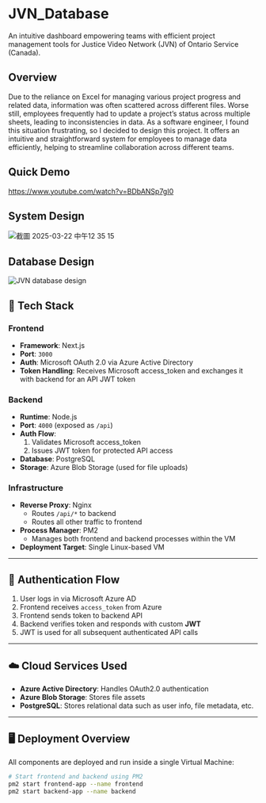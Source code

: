 # JVN_Database
An intuitive dashboard empowering teams with efficient project management tools for Justice Video Network (JVN) of Ontario Service (Canada).

## Overview
Due to the reliance on Excel for managing various project progress and related data, information was often scattered across different files. Worse still, employees frequently had to update a project’s status across multiple sheets, leading to inconsistencies in data. As a software engineer, I found this situation frustrating, so I decided to design this project. It offers an intuitive and straightforward system for employees to manage data efficiently, helping to streamline collaboration across different teams.

## Quick Demo
https://www.youtube.com/watch?v=BDbANSp7gI0

## System Design
![截圖 2025-03-22 中午12 35 15](https://github.com/user-attachments/assets/d02f5509-5a4b-49f4-9a22-85d6c8399318)



## Database Design
![JVN database design](https://github.com/user-attachments/assets/010ba0f1-eb65-41b5-8cdf-b13e544516ed)

## 🧰 Tech Stack
### Frontend
- **Framework**: Next.js
- **Port**: `3000`
- **Auth**: Microsoft OAuth 2.0 via Azure Active Directory
- **Token Handling**: Receives Microsoft access_token and exchanges it with backend for an API JWT token

### Backend
- **Runtime**: Node.js
- **Port**: `4000` (exposed as `/api`)
- **Auth Flow**:
  1. Validates Microsoft access_token
  2. Issues JWT token for protected API access
- **Database**: PostgreSQL
- **Storage**: Azure Blob Storage (used for file uploads)

### Infrastructure
- **Reverse Proxy**: Nginx
  - Routes `/api/*` to backend
  - Routes all other traffic to frontend
- **Process Manager**: PM2
  - Manages both frontend and backend processes within the VM
- **Deployment Target**: Single Linux-based VM
---

## 🔐 Authentication Flow

1. User logs in via Microsoft Azure AD
2. Frontend receives `access_token` from Azure
3. Frontend sends token to backend API
4. Backend verifies token and responds with custom **JWT**
5. JWT is used for all subsequent authenticated API calls

---

## ☁️ Cloud Services Used

- **Azure Active Directory**: Handles OAuth2.0 authentication
- **Azure Blob Storage**: Stores file assets
- **PostgreSQL**: Stores relational data such as user info, file metadata, etc.

---

## 🖥️ Deployment Overview

All components are deployed and run inside a single Virtual Machine:

```bash
# Start frontend and backend using PM2
pm2 start frontend-app --name frontend
pm2 start backend-app --name backend
